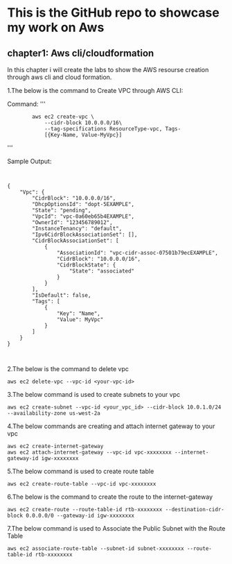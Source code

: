 # This is the GitHub repo to showcase my work on Aws
## chapter1: Aws cli/cloudformation
In this chapter i will create the labs to show the AWS resourse creation through aws cli and cloud formation. 

1.The below is the command to Create VPC through AWS CLI:

Command:
''' 

            aws ec2 create-vpc \
                --cidr-block 10.0.0.0/16\
                --tag-specifications ResourceType-vpc, Tags- 
                [{Key-Name, Value-MyVpc}]


'''

Sample Output:

```


{
    "Vpc": {
        "CidrBlock": "10.0.0.0/16",
        "DhcpOptionsId": "dopt-5EXAMPLE",
        "State": "pending",
        "VpcId": "vpc-0a60eb65b4EXAMPLE",
        "OwnerId": "123456789012",
        "InstanceTenancy": "default",
        "Ipv6CidrBlockAssociationSet": [],
        "CidrBlockAssociationSet": [
            {
                "AssociationId": "vpc-cidr-assoc-07501b79ecEXAMPLE",
                "CidrBlock": "10.0.0.0/16",
                "CidrBlockState": {
                    "State": "associated"
                }
            }
        ],
        "IsDefault": false,
        "Tags": [
            {
                "Key": "Name",
                "Value": MyVpc"
            }
        ]
    }
}



```

2.The below is the command to delete vpc

```
aws ec2 delete-vpc --vpc-id <your-vpc-id>
```

3.The below command is used to create subnets to your vpc

```
aws ec2 create-subnet --vpc-id <your_vpc_id> --cidr-block 10.0.1.0/24 --availability-zone us-west-2a
```

4.The below commands are creating and attach internet gateway to your vpc

```
aws ec2 create-internet-gateway
aws ec2 attach-internet-gateway --vpc-id vpc-xxxxxxxx --internet-gateway-id igw-xxxxxxxx
```

5.The below command is used to create route table

```
aws ec2 create-route-table --vpc-id vpc-xxxxxxxx
```

6.The below is the command to create the route to the internet-gateway

```
aws ec2 create-route --route-table-id rtb-xxxxxxxx --destination-cidr-block 0.0.0.0/0 --gateway-id igw-xxxxxxxx
```

7.The below command is used to Associate the Public Subnet with the Route Table

```
aws ec2 associate-route-table --subnet-id subnet-xxxxxxxx --route-table-id rtb-xxxxxxxx
```
